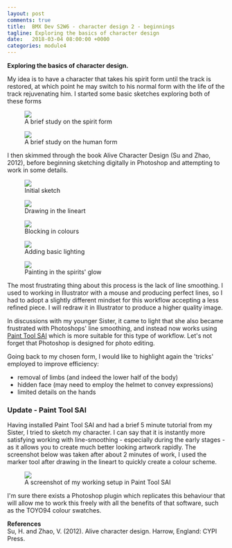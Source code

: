 ```yaml
---
layout: post
comments: true
title:  BMX Dev S2W6 - character design 2 - beginnings
tagline: Exploring the basics of character design
date:   2018-03-04 08:00:00 +0000
categories: module4
---
```


**Exploring the basics of character design.**

My idea is to have a character that takes his spirit form until the track is restored, at which point he may switch to his normal form with the life of the track rejuvenating him. I started some basic sketches exploring both of these forms 

<figure>
	<img src="/media/2018-03-04/2018-03-04_form.jpg" />
	<figcaption>
		A brief study on the spirit form
	</figcaption>
</figure>

<figure>
	<img src="/media/2018-03-04/2018-03-04_body.jpg" />
	<figcaption>
		A brief study on the human form
	</figcaption>
</figure>

I then skimmed through the book Alive Character Design (Su and Zhao, 2012), before beginning sketching digitally in Photoshop and attempting to work in some details.

<figure class="half">
	<img src="/media/2018-03-04/2018-03-04_ps-sketch.jpg" />
	<figcaption>
		Initial sketch
	</figcaption>
</figure>
<figure class="halflast">
	<img src="/media/2018-03-04/2018-03-04_ps-lineart.jpg" />
	<figcaption>
		Drawing in the lineart
	</figcaption>
</figure>
<figure class="half">
	<img src="/media/2018-03-04/2018-03-04_ps-colour.jpg" />
	<figcaption>
		Blocking in colours
	</figcaption>
</figure>
<figure class="halflast">
	<img src="/media/2018-03-04/2018-03-04_ps-lighting.jpg" />
	<figcaption>
		Adding basic lighting
	</figcaption>
</figure>
<figure class="half">
	<img src="/media/2018-03-04/2018-03-04_ps-glow.jpg" />
	<figcaption>
		Painting in the spirits' glow
	</figcaption>
</figure>

The most frustrating thing about this process is the lack of line smoothing. I used to working in Illustrator with a mouse and producing perfect lines, so I had to adopt a slightly different mindset for this workflow accepting a less refined piece. I will redraw it in Illustrator to produce a higher quality image.

In discussions with my younger Sister, it came to light that she also became frustrated with Photoshops' line smoothing, and instead now works using [Paint Tool SAI](https://www.systemax.jp/en/sai/) which is more suitable for this type of workflow. Let's not forget that Photoshop is designed for photo editing.

Going back to my chosen form, I would like to highlight again the 'tricks' employed to improve efficiency:

* removal of limbs (and indeed the lower half of the body)
* hidden face (may need to employ the helmet to convey expressions)
* limited details on the hands

### Update - Paint Tool SAI

Having installed Paint Tool SAI and had a brief 5 minute tutorial from my Sister, I tried to sketch my character. I can say that it is instantly more satisfying working with line-smoothing - especially during the early stages - as it allows you to create much better looking artwork rapidly. The screenshot below was taken after about 2 minutes of work, I used the marker tool after drawing in the lineart to quickly create a colour scheme.

<figure>
	<img src="/media/2018-03-04/2018-03-04_pts.jpg" />
	<figcaption>
		A screenshot of my working setup in Paint Tool SAI
	</figcaption>
</figure>

I'm sure there exists a Photoshop plugin which replicates this behaviour that will allow me to work this freely with all the benefits of that software, such as the TOYO94 colour swatches.


**References**  
Su, H. and Zhao, V. (2012). Alive character design. Harrow, England: CYPI Press.